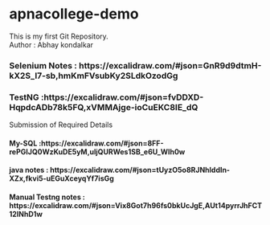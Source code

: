 # apnacollege-demo
This is my first Git Repository.
<br>
Author : Abhay kondalkar
<h3>Selenium Notes : https://excalidraw.com/#json=GnR9d9dtmH-kX2S_I7-sb,hmKmFVsubKy2SLdkOzodGg</h3> 

<h3>TestNG :https://excalidraw.com/#json=fvDDXD-HqpdcADb78k5FQ,xVMMAjge-ioCuEKC8IE_dQ</h3>
Submission of Required Details

<h4>My-SQL :https://excalidraw.com/#json=8FF-rePGIJQ0WzKuDE5yM,uljQURWes1SB_e6U_WIh0w</h4>

<h4> java notes : https://excalidraw.com/#json=tUyzO5o8RJNhlddIn-XZx,fkvi5-uEGuXceyqYf7isGg</h4>

<h4>Manual Testng notes : https://excalidraw.com/#json=Vix8Got7h96fs0bkUcJgE,AUt14pyrrJhFCT12INhD1w
</h4>
